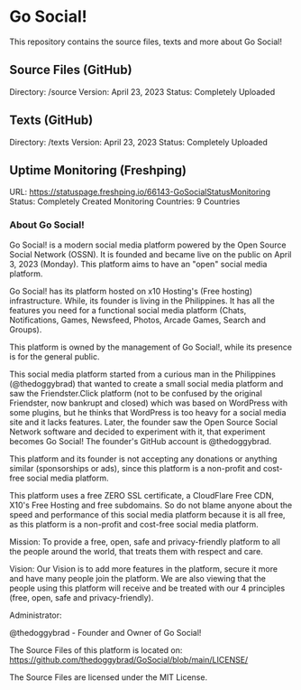 # Go Social!
This repository contains the source files, texts and more about Go Social!

## Source Files (GitHub)
Directory: /source
Version: April 23, 2023
Status: Completely Uploaded

## Texts (GitHub)
Directory: /texts
Version: April 23, 2023
Status: Completely Uploaded

## Uptime Monitoring (Freshping)
URL: https://statuspage.freshping.io/66143-GoSocialStatusMonitoring
Status: Completely Created
Monitoring Countries: 9 Countries

### About Go Social!
Go Social! is a modern social media platform powered by the Open Source Social Network (OSSN). It is founded and became live on the public on April 3, 2023 (Monday). This platform aims to have an "open" social media platform.

Go Social! has its platform hosted on x10 Hosting's (Free hosting) infrastructure. While, its founder is living in the Philippines. It has all the features you need for a functional social media platform (Chats, Notifications, Games, Newsfeed, Photos, Arcade Games, Search and Groups).

This platform is owned by the management of Go Social!, while its presence is for the general public.

This social media platform started from a curious man in the Philippines (@thedoggybrad) that wanted to create a small social media platform and saw the Friendster.Click platform (not to be confused by the original Friendster, now bankrupt and closed) which was based on WordPress with some plugins, but he thinks that WordPress is too heavy for a social media site and it lacks features. Later, the founder saw the Open Source Social Network software and decided to experiment with it, that experiment becomes Go Social! The founder's GitHub account is @thedoggybrad.

This platform and its founder is not accepting any donations or anything similar (sponsorships or ads), since this platform is a non-profit and cost-free social media platform.

This platform uses a free ZERO SSL certificate, a CloudFlare Free CDN, X10's Free Hosting and free subdomains. So do not blame anyone about the speed and performance of this social media platform because it is all free, as this platform is a non-profit and cost-free social media platform.

Mission: To provide a free, open, safe and privacy-friendly platform to all the people around the world, that treats them with respect and care.

Vision: Our Vision is to add more features in the platform, secure it more and have many people join the platform. We are also viewing that the people using this platform will receive and be treated with our 4 principles (free, open, safe and privacy-friendly).

Administrator:

@thedoggybrad - Founder and Owner of Go Social!

The Source Files of this platform is located on: https://github.com/thedoggybrad/GoSocial/blob/main/LICENSE/

The Source Files are licensed under the MIT License.
